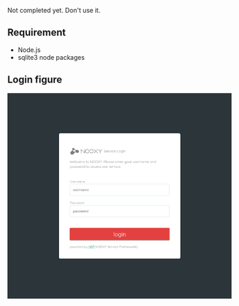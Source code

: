 Not completed yet. Don't use it.

## Requirement
- Node.js
- sqlite3 node packages

## Login figure
![alt text](/imgs/login.png)
